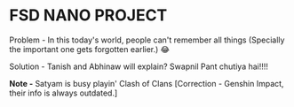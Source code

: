 # FSD NANO PROJECT

Problem - In this today's world, people can't remember all things (Specially the important one gets forgotten earlier.) 😂

Solution - Tanish and Abhinaw will explain?
Swapnil Pant chutiya hai!!!!

**Note -** Satyam is busy playin' Clash of Clans [Correction - Genshin Impact, their info is always outdated.]
